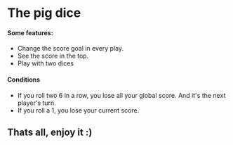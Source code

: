 # The pig dice 

#### Some features: 

- Change the score goal in every play.
- See the score in the top.
- Play with two dices

#### Conditions
- If you roll two 6 in a row, you lose all your global score. And it's the next player's turn.
- If you roll a 1, you lose your current score.

## Thats all, enjoy it :)